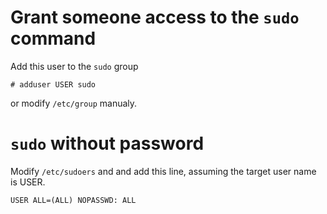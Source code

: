 Grant someone access to the `sudo` command
===

Add this user to the `sudo` group

```
# adduser USER sudo
```

or modify `/etc/group` manualy.


`sudo` without password
===

Modify `/etc/sudoers` and and add this line, assuming the target user
name is USER.

```
USER ALL=(ALL) NOPASSWD: ALL
```
